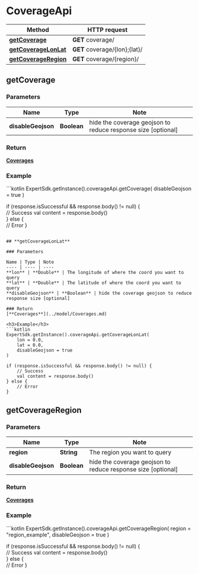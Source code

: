 # CoverageApi

Method | HTTP request
------------- | -------------
[**getCoverage**](#getcoverage) | **GET** coverage/
[**getCoverageLonLat**](#getcoveragelonlat) | **GET** coverage/{lon};{lat}/
[**getCoverageRegion**](#getcoverageregion) | **GET** coverage/{region}/

## **getCoverage**

### Parameters

Name | Type | Note
---- | ---- | ----
**disableGeojson** | **Boolean** | hide the coverage geojson to reduce response size [optional] 

### Return
[**Coverages**](../model/Coverages.md)

<h3>Example</h3>
```kotlin
ExpertSdk.getInstance().coverageApi.getCoverage(
    disableGeojson = true
)

if (response.isSuccessful && response.body() != null) {  
    // Success
    val content = response.body()  
} else {  
    // Error
} 
```

## **getCoverageLonLat**

### Parameters

Name | Type | Note
---- | ---- | ----
**lon** | **Double** | The longitude of where the coord you want to query 
**lat** | **Double** | The latitude of where the coord you want to query 
**disableGeojson** | **Boolean** | hide the coverage geojson to reduce response size [optional] 

### Return
[**Coverages**](../model/Coverages.md)

<h3>Example</h3>
```kotlin
ExpertSdk.getInstance().coverageApi.getCoverageLonLat(
    lon = 0.0,
    lat = 0.0,
    disableGeojson = true
)

if (response.isSuccessful && response.body() != null) {  
    // Success
    val content = response.body()  
} else {  
    // Error
} 
```

## **getCoverageRegion**

### Parameters

Name | Type | Note
---- | ---- | ----
**region** | **String** | The region you want to query 
**disableGeojson** | **Boolean** | hide the coverage geojson to reduce response size [optional] 

### Return
[**Coverages**](../model/Coverages.md)

<h3>Example</h3>
```kotlin
ExpertSdk.getInstance().coverageApi.getCoverageRegion(
    region = "region_example",
    disableGeojson = true
)

if (response.isSuccessful && response.body() != null) {  
    // Success
    val content = response.body()  
} else {  
    // Error
} 
```

